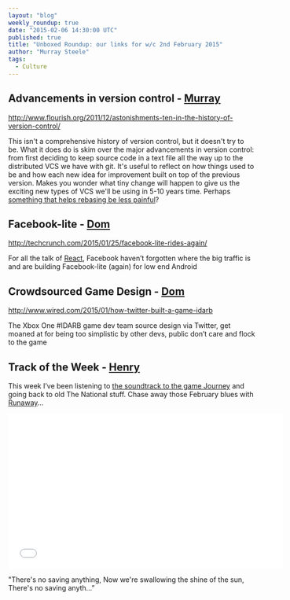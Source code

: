 ```yaml
---
layout: "blog"
weekly_roundup: true
date: "2015-02-06 14:30:00 UTC"
published: true
title: "Unboxed Roundup: our links for w/c 2nd February 2015"
author: "Murray Steele"
tags:
  - Culture
---
```


## Advancements in version control - [Murray](http://www.unboxedconsulting.com/people/murray-steele)

http://www.flourish.org/2011/12/astonishments-ten-in-the-history-of-version-control/

This isn't a comprehensive history of version control, but it doesn't try to be.  What it does do is skim over the major advancements in version control: from first deciding to keep source code in a text file all the way up to the distributed VCS we have with git.  It's useful to reflect on how things used to be and how each new idea for improvement built on top of the previous version.  Makes you wonder what tiny change will happen to give us the exciting new types of VCS we'll be using in 5-10 years time.  Perhaps [something that helps rebasing be less painful](https://medium.com/@porteneuve/fix-conflicts-only-once-with-git-rerere-7d116b2cec67)?


## Facebook-lite - [Dom](http://www.unboxedconsulting.com/people/dominic-mason)

http://techcrunch.com/2015/01/25/facebook-lite-rides-again/

For all the talk of [React](http://facebook.github.io/react/blog/2013/06/05/why-react.html), Facebook haven’t forgotten where the big traffic is and are building Facebook-lite (again) for low end Android

## Crowdsourced Game Design - [Dom](http://www.unboxedconsulting.com/people/dominic-mason)

http://www.wired.com/2015/01/how-twitter-built-a-game-idarb

The Xbox One #IDARB game dev team source design via Twitter, get moaned at for being too simplistic by other devs, public don’t care and flock to the game

## Track of the Week - [Henry](http://www.unboxedconsulting.com/people/henry-turner)

This week I’ve been listening to [the soundtrack to the game Journey](https://www.youtube.com/watch?v=M3hFN8UrBPw) and going back to old The National stuff. Chase away those February blues with [Runaway](https://www.youtube.com/watch?v=3dC4bHlNCr4)…

<iframe width="560" height="315" src="//www.youtube.com/embed/3dC4bHlNCr4" frameborder="0" allowfullscreen></iframe>

"There's no saving anything, Now we're swallowing the shine of the sun, There's no saving anyth…”
